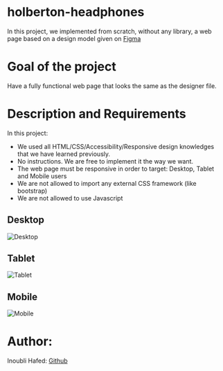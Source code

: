 # holberton-headphones
In this project, we implemented from scratch, without any library, a web page based on a design model given on [Figma](https://www.figma.com/file/gkWRcFqkwtruWZgSfnnHF0/Holberton-School---Headphone-company)

# Goal of the project

Have a fully functional web page that looks the same as the designer file.

# Description and Requirements
In this project:

 - We used all HTML/CSS/Accessibility/Responsive design knowledges that we have learned previously.
 - No instructions. We are free to implement it the way we want.
 - The web page must be responsive in order to target: Desktop, Tablet and Mobile users
 - We are not allowed to import any external CSS framework (like bootstrap)
 - We are not allowed to use Javascript

## Desktop 
![Desktop](https://raw.githubusercontent.com/Inoublii/holberton-headphones/blob/master/Final-screens/01_headphones_desktop%402x.png)  


## Tablet 
![Tablet](https://raw.githubusercontent.com/Inoublii/holberton-headphones/blob/master/Final-screens/01_headphones_tablet%402x.png)  


## Mobile 

![Mobile](https://raw.githubusercontent.com/Inoublii/holberton-headphones/blob/master/Final-screens/01_headphones_mobile%402x.png)  


# Author:

Inoubli Hafed: [Github](https://github.com/inoublii)
